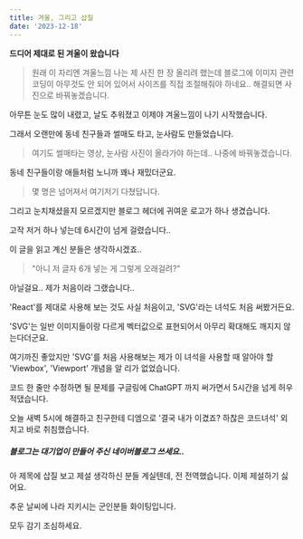 ```yaml
---
title: 겨울, 그리고 삽질
date: '2023-12-18'
---
```


**드디어 제대로 된 겨울이 왔습니다**

> 원래 이 자리엔 겨울느낌 나는 제 사진 한 장 올리려 했는데 블로그에 이미지 관련 코딩이 아무것도 안 되어 있어서 사이즈를 직접 조절해줘야 하네요.. 
> 해결되면 사진으로 바꿔놓겠습니다.

아무튼 눈도 많이 내렸고, 날도 추워졌고 이제야 겨울느낌이 나기 시작했습니다.

그래서 오랜만에 동네 친구들과 썰매도 타고, 눈사람도 만들었습니다.

> 여기도 썰매타는 영상, 눈사람 사진이 올라가야 하는데.. 나중에 바꿔놓겠습니다.

동네 친구들이랑 애들처럼 노니까 꽤나 재밌더군요.

> 몇 명은 넘어져서 여기저기 다쳤답니다.

그리고 눈치채셨을지 모르겠지만 블로그 헤더에 귀여운 로고가 하나 생겼습니다.

고작 저거 하나 넣는데 6시간이 넘게 걸렸습니다..

이 글을 읽고 계신 분들은 생각하시겠죠..

> "아니 저 글자 6개 넣는 게 그렇게 오래걸려?"

아닐걸요.. 제가 처음이라 그랬습니다..

'React'를 제대로 사용해 보는 것도 사실 처음이고, 'SVG'라는 녀석도 처음 써봤거든요.

'SVG'는 일반 이미지들이랑 다르게 벡터값으로 표현되어서 아무리 확대해도 깨지지 않는다더군요.

여기까진 좋았지만 'SVG'를 처음 사용해보는 제가 이 녀석을 사용할 때 알아야 할 'Viewbox', 'Viewport' 개념을 알 리가 없었습니다.

코드 한 줄만 수정하면 될 문제를 구글링에 ChatGPT 까지 써가면서 5시간을 넘게 허우적댔습니다.

오늘 새벽 5시에 해결하고 친구한테 디엠으로 '결국 내가 이겼죠? 하찮은 코드녀석' 외치고 바로 취침했습니다.

##### 블로그는 대기업이 만들어 주신 네이버블로그 쓰세요..

아 제목에 삽질 보고 제설 생각하신 분들 계실텐데, 전 전역했습니다. 이제 제설하기 싫어요.

추운 날씨에 나라 지키시는 군인분들 화이팅입니다.

모두 감기 조심하세요.